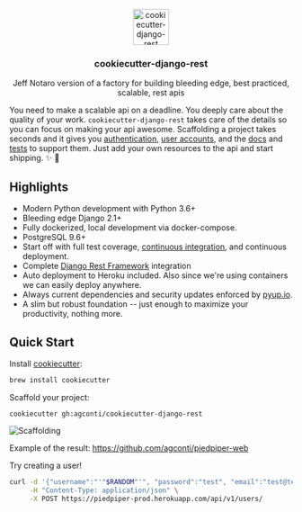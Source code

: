 <p align="center">
  <img width="64" src="media/cdr-icon.png" alt="cookiecutter-django-rest">
  <h3 align="center">cookiecutter-django-rest</h3>
  <p align="center">Jeff Notaro version of a factory for building bleeding edge, best practiced, scalable, rest apis</p>
</p>

You need to make a scalable api on a deadline. You deeply care about the quality of your work.
`cookiecutter-django-rest` takes care of the details so you can focus on making your api awesome.  Scaffolding a project takes seconds and it gives you [authentication](https://github.com/agconti/cookiecutter-django-rest/blob/master/%7B%7Bcookiecutter.github_repository_name%7D%7D/docs/api/authentication.md), [user accounts](https://github.com/agconti/cookiecutter-django-rest/blob/master/%7B%7Bcookiecutter.github_repository_name%7D%7D/%7B%7Bcookiecutter.app_name%7D%7D/users/views.py), and the [docs](https://github.com/agconti/cookiecutter-django-rest/blob/master/%7B%7Bcookiecutter.github_repository_name%7D%7D/docs/api/users.md) and [tests](https://github.com/agconti/cookiecutter-django-rest/blob/master/%7B%7Bcookiecutter.github_repository_name%7D%7D/%7B%7Bcookiecutter.app_name%7D%7D/users/test/test_views.py) to support them. Just add your own resources to the api and start shipping. ✨ 💅



## Highlights
- Modern Python development with Python 3.6+
- Bleeding edge Django 2.1+
- Fully dockerized, local development via docker-compose.
- PostgreSQL 9.6+
- Start off with full test coverage, [continuous integration](https://github.com/agconti/cookiecutter-django-rest/blob/master/%7B%7Bcookiecutter.github_repository_name%7D%7D/.travis.yml), and continuous deployment.
- Complete [Django Rest Framework](http://www.django-rest-framework.org/) integration
- Auto deployment to Heroku included. Also since we're using containers we can easily deploy anywhere.
- Always current dependencies and security updates enforced by [pyup.io](https://pyup.io/).
- A slim but robust foundation -- just enough to maximize your productivity, nothing more.

## Quick Start

Install [cookiecutter](https://github.com/audreyr/cookiecutter):

```bash
brew install cookiecutter
```

Scaffold your project:
```
cookiecutter gh:agconti/cookiecutter-django-rest
```

![Scaffolding](media/scaffolding.gif)

Example of the result: https://github.com/agconti/piedpiper-web

Try creating a user!

```bash
curl -d '{"username":"'"$RANDOM"'", "password":"test", "email":"test@test.com", "first_name":"test", "last_name":"user"}' \
     -H "Content-Type: application/json" \
     -X POST https://piedpiper-prod.herokuapp.com/api/v1/users/
```

